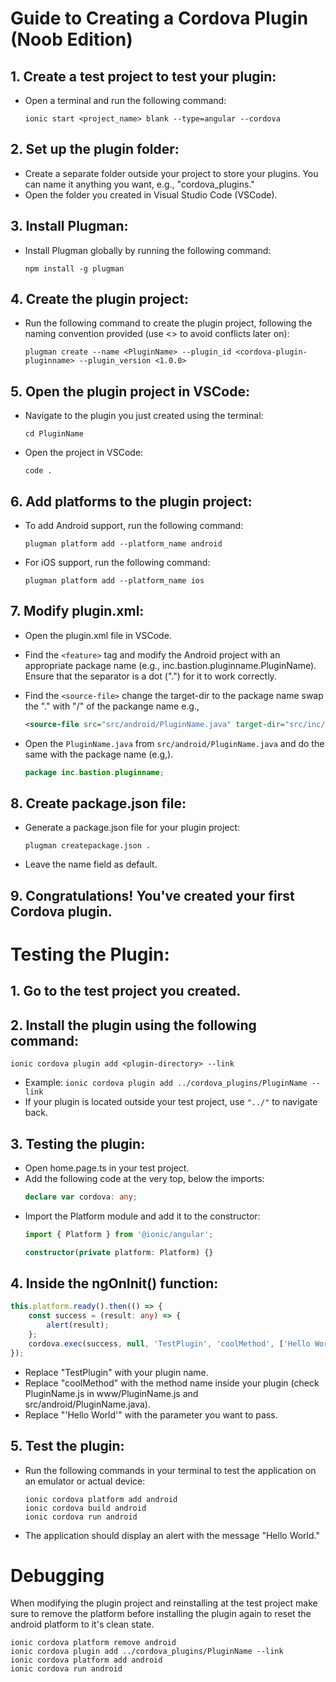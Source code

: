 # Guide to Creating a Cordova Plugin (Noob Edition)

## 1. Create a test project to test your plugin:
   - Open a terminal and run the following command:
     ```
     ionic start <project_name> blank --type=angular --cordova
     ```

## 2. Set up the plugin folder:
   - Create a separate folder outside your project to store your plugins. You can name it anything you want, e.g., "cordova_plugins."
   - Open the folder you created in Visual Studio Code (VSCode).

## 3. Install Plugman:
   - Install Plugman globally by running the following command:
     ```
     npm install -g plugman
     ```

## 4. Create the plugin project:
   - Run the following command to create the plugin project, following the naming convention provided (use <> to avoid conflicts later on):
     ```
     plugman create --name <PluginName> --plugin_id <cordova-plugin-pluginname> --plugin_version <1.0.0>
     ```

## 5. Open the plugin project in VSCode:
   - Navigate to the plugin you just created using the terminal:
     ```
     cd PluginName
     ```
   - Open the project in VSCode:
     ```
     code .
     ```
     
## 6. Add platforms to the plugin project:
   - To add Android support, run the following command:
     ```
     plugman platform add --platform_name android
     ```
   - For iOS support, run the following command:
     ```
     plugman platform add --platform_name ios
     ```
     
## 7. Modify plugin.xml:
   - Open the plugin.xml file in VSCode.
   - Find the `<feature>` tag and modify the Android project with an appropriate package name (e.g., inc.bastion.pluginname.PluginName). Ensure that the separator is a dot (".") for it to work correctly.
   - Find the `<source-file>` change the target-dir to the package name swap the "." with "/" of the packange name e.g.,

      ```xml
      <source-file src="src/android/PluginName.java" target-dir="src/inc/bastion/pluginname/PluginName" />
      ```
   - Open the `PluginName.java` from `src/android/PluginName.java` and do the same with the package name (e.g,).

      ```java
      package inc.bastion.pluginname;
      ```

## 8. Create package.json file:
   - Generate a package.json file for your plugin project:
     ```
     plugman createpackage.json .
     ```
   - Leave the name field as default.

## 9. Congratulations! You've created your first Cordova plugin.

# Testing the Plugin:

## 1. Go to the test project you created.
## 2. Install the plugin using the following command:
   ```
   ionic cordova plugin add <plugin-directory> --link
   ```
   - Example: `ionic cordova plugin add ../cordova_plugins/PluginName --link`
   - If your plugin is located outside your test project, use `"../"` to navigate back.

## 3. Testing the plugin:
   - Open home.page.ts in your test project.
   - Add the following code at the very top, below the imports:
     ```ts
     declare var cordova: any;
     ```
   - Import the Platform module and add it to the constructor:
     ```ts
     import { Platform } from '@ionic/angular';
     
     constructor(private platform: Platform) {}
     ```

## 4. Inside the ngOnInit() function:
   ```ts
   this.platform.ready().then(() => {
       const success = (result: any) => {
           alert(result);
       };
       cordova.exec(success, null, 'TestPlugin', 'coolMethod', ['Hello World']);
   });
   ```

   - Replace "TestPlugin" with your plugin name.
   - Replace "coolMethod" with the method name inside your plugin (check PluginName.js in www/PluginName.js and src/android/PluginName.java).
   - Replace "'Hello World'" with the parameter you want to pass.

## 5. Test the plugin:
   - Run the following commands in your terminal to test the application on an emulator or actual device:
     ```
     ionic cordova platform add android
     ionic cordova build android
     ionic cordova run android
     ```

   - The application should display an alert with the message "Hello World."

# Debugging

When modifying the plugin project and reinstalling at the test project make sure to remove the platform before installing the plugin again to reset the android platform to it's clean state.

```
ionic cordova platform remove android
ionic cordova plugin add ../cordova_plugins/PluginName --link
ionic cordova platform add android
ionic cordova run android
```
